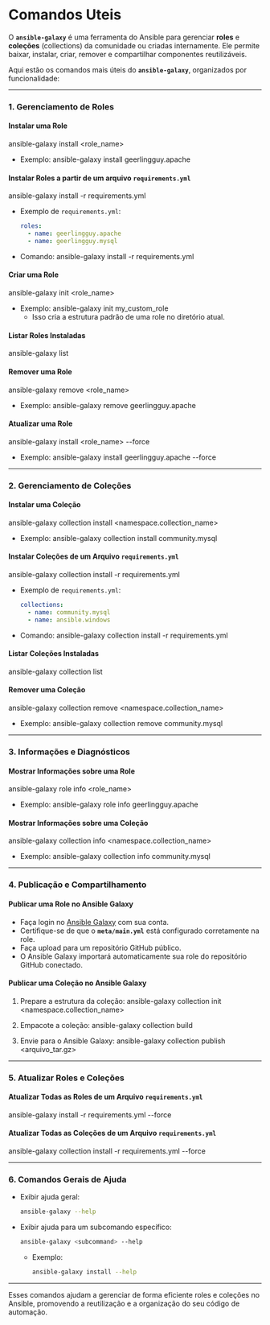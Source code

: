 # Comandos Uteis

O **`ansible-galaxy`** é uma ferramenta do Ansible para gerenciar **roles** e **coleções** (collections) da comunidade ou criadas internamente. Ele permite baixar, instalar, criar, remover e compartilhar componentes reutilizáveis.

Aqui estão os comandos mais úteis do **`ansible-galaxy`**, organizados por funcionalidade:

---

### **1. Gerenciamento de Roles**

#### **Instalar uma Role**
ansible-galaxy install <role_name>

- Exemplo:
  ansible-galaxy install geerlingguy.apache

#### **Instalar Roles a partir de um arquivo `requirements.yml`**
ansible-galaxy install -r requirements.yml
- Exemplo de `requirements.yml`:
  ```yaml
  roles:
    - name: geerlingguy.apache
    - name: geerlingguy.mysql
  ```
- Comando:
  ansible-galaxy install -r requirements.yml

#### **Criar uma Role**
ansible-galaxy init <role_name>

- Exemplo:
  ansible-galaxy init my_custom_role
  - Isso cria a estrutura padrão de uma role no diretório atual.

#### **Listar Roles Instaladas**
ansible-galaxy list

#### **Remover uma Role**
ansible-galaxy remove <role_name>
- Exemplo:
  ansible-galaxy remove geerlingguy.apache

#### **Atualizar uma Role**
ansible-galaxy install <role_name> --force
- Exemplo:
  ansible-galaxy install geerlingguy.apache --force

---

### **2. Gerenciamento de Coleções**

#### **Instalar uma Coleção**
ansible-galaxy collection install <namespace.collection_name>
- Exemplo:
  ansible-galaxy collection install community.mysql

#### **Instalar Coleções de um Arquivo `requirements.yml`**
ansible-galaxy collection install -r requirements.yml
- Exemplo de `requirements.yml`:
  ```yaml
  collections:
    - name: community.mysql
    - name: ansible.windows
- Comando:
  ansible-galaxy collection install -r requirements.yml

#### **Listar Coleções Instaladas**
ansible-galaxy collection list

#### **Remover uma Coleção**
ansible-galaxy collection remove <namespace.collection_name>
- Exemplo:
  ansible-galaxy collection remove community.mysql

---

### **3. Informações e Diagnósticos**

#### **Mostrar Informações sobre uma Role**
ansible-galaxy role info <role_name>
- Exemplo:
  ansible-galaxy role info geerlingguy.apache

#### **Mostrar Informações sobre uma Coleção**
ansible-galaxy collection info <namespace.collection_name>
- Exemplo:
  ansible-galaxy collection info community.mysql

---

### **4. Publicação e Compartilhamento**

#### **Publicar uma Role no Ansible Galaxy**
- Faça login no [Ansible Galaxy](https://galaxy.ansible.com) com sua conta.
- Certifique-se de que o **`meta/main.yml`** está configurado corretamente na role.
- Faça upload para um repositório GitHub público.
- O Ansible Galaxy importará automaticamente sua role do repositório GitHub conectado.

#### **Publicar uma Coleção no Ansible Galaxy**
1. Prepare a estrutura da coleção:
   ansible-galaxy collection init <namespace.collection_name>

2. Empacote a coleção:
   ansible-galaxy collection build

3. Envie para o Ansible Galaxy:
   ansible-galaxy collection publish <arquivo_tar.gz>

---

### **5. Atualizar Roles e Coleções**

#### **Atualizar Todas as Roles de um Arquivo `requirements.yml`**
ansible-galaxy install -r requirements.yml --force

#### **Atualizar Todas as Coleções de um Arquivo `requirements.yml`**
ansible-galaxy collection install -r requirements.yml --force

---

### **6. Comandos Gerais de Ajuda**

- Exibir ajuda geral:
  ```bash
  ansible-galaxy --help
  ```

- Exibir ajuda para um subcomando específico:
  ```bash
  ansible-galaxy <subcommand> --help
  ```
  - Exemplo:
    ```bash
    ansible-galaxy install --help
    ```

---

Esses comandos ajudam a gerenciar de forma eficiente roles e coleções no Ansible, promovendo a reutilização e a organização do seu código de automação.